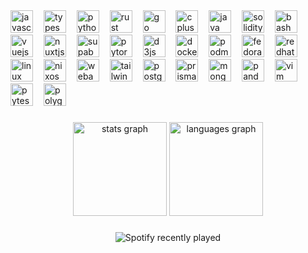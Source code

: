<div align="left">
  <img src="https://skillicons.dev/icons?i=js" height="36" alt="javascript logo"  />
  <img width="9" />
  <img src="https://skillicons.dev/icons?i=ts" height="36" alt="typescript logo"  />
  <img width="9" />
  <img src="https://skillicons.dev/icons?i=py" height="36" alt="python logo"  />
  <img width="9" />
  <img src="https://skillicons.dev/icons?i=rust" height="36" alt="rust logo"  />
  <img width="9" />
  <img src="https://skillicons.dev/icons?i=go" height="36" alt="go logo"  />
  <img width="9" />
  <img src="https://skillicons.dev/icons?i=cpp" height="36" alt="cplusplus logo"  />
  <img width="9" />
  <img src="https://skillicons.dev/icons?i=java" height="36" alt="java logo"  />
  <img width="9" />
  <img src="https://skillicons.dev/icons?i=solidity" height="36" alt="solidity logo"  />
  <img width="9" />
  <img src="https://skillicons.dev/icons?i=bash" height="36" alt="bash logo"  />
  <img width="9" />
  <img src="https://skillicons.dev/icons?i=vue" height="36" alt="vuejs logo"  />
  <img width="9" />
  <img src="https://skillicons.dev/icons?i=nuxtjs" height="36" alt="nuxtjs logo"  />
  <img width="9" />
  <img src="https://skillicons.dev/icons?i=supabase" height="36" alt="supabase logo"  />
  <img width="9" />
  <img src="https://skillicons.dev/icons?i=pytorch" height="36" alt="pytorch logo"  />
  <img width="9" />
  <img src="https://skillicons.dev/icons?i=d3" height="36" alt="d3js logo"  />
  <img width="9" />
  <img src="https://skillicons.dev/icons?i=docker" height="36" alt="docker logo"  />
  <img width="9" />
  <img src="https://cdn.jsdelivr.net/gh/devicons/devicon/icons/podman/podman-original.svg" height="36" alt="podman logo"  />
  <img width="9" />
  <img src="https://cdn.simpleicons.org/fedora/51A2DA" height="36" alt="fedora logo"  />
  <img width="9" />
  <img src="https://cdn.jsdelivr.net/gh/devicons/devicon/icons/redhat/redhat-original.svg" height="36" alt="redhat logo"  />
  <img width="9" />
  <img src="https://cdn.jsdelivr.net/gh/devicons/devicon/icons/linux/linux-original.svg" height="36" alt="linux logo"  />
  <img width="9" />
  <img src="https://cdn.jsdelivr.net/gh/devicons/devicon/icons/nixos/nixos-original.svg" height="36" alt="nixos logo"  />
  <img width="9" />
  <img src="https://skillicons.dev/icons?i=wasm" height="36" alt="webassembly logo"  />
  <img width="9" />
  <img src="https://skillicons.dev/icons?i=tailwind" height="36" alt="tailwindcss logo"  />
  <img width="9" />
  <img src="https://skillicons.dev/icons?i=postgres" height="36" alt="postgresql logo"  />
  <img width="9" />
  <img src="https://skillicons.dev/icons?i=prisma" height="36" alt="prisma logo"  />
  <img width="9" />
  <img src="https://skillicons.dev/icons?i=mongodb" height="36" alt="mongodb logo"  />
  <img width="9" />
  <img src="https://cdn.jsdelivr.net/gh/devicons/devicon/icons/pandas/pandas-original.svg" height="36" alt="pandas logo"  />
  <img width="9" />
  <img src="https://skillicons.dev/icons?i=vim" height="36" alt="vim logo"  />
  <img width="9" />
  <img src="https://cdn.jsdelivr.net/gh/devicons/devicon/icons/pytest/pytest-original.svg" height="36" alt="pytest logo"  />
  <img width="9" />
  <img src="https://cdn.jsdelivr.net/gh/devicons/devicon/icons/polygon/polygon-original.svg" height="36" alt="polygon logo"  />
</div>

###

<div align="center">
  <img src="https://github-readme-stats.vercel.app/api?username=zkssh&hide_title=false&hide_rank=false&show_icons=true&include_all_commits=true&count_private=true&disable_animations=false&theme=dracula&locale=en&hide_border=false&order=1" height="150" alt="stats graph"  />
  <img src="https://github-readme-stats.vercel.app/api/top-langs?username=zkssh&locale=en&hide_title=false&layout=compact&card_width=320&langs_count=5&theme=dracula&hide_border=false&order=2" height="150" alt="languages graph"  />
</div>

###

<div align="center">
  <img src="https://spotify-recently-played-readme.vercel.app/api?count=5" alt="Spotify recently played"  />
</div>

###
